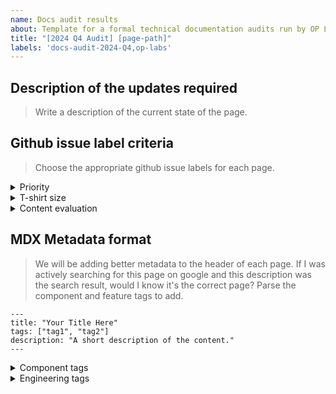 ```yaml
---
name: Docs audit results
about: Template for a formal technical documentation audits run by OP Labs
title: "[2024 Q4 Audit] [page-path]"
labels: 'docs-audit-2024-Q4,op-labs'
---
```


<!-- this template is intended for internal OP Labs usage -->

## Description of the updates required

> Write a description of the current state of the page.

## Github issue label criteria

> Choose the appropriate github issue labels for each page.

<details>

<summary>Priority</summary>

- `p-on-hold`: (Defer) Tasks that are currently not actionable due to various reasons like waiting for external inputs, dependencies, or resource constraints. These are reviewed periodically to decide if they can be moved to a more active status.
- `p-low`: (Nice to do) Tasks that have minimal impact on core operations and no immediate deadlines. These tasks are often more about quality of life improvements rather than essential needs.
- `p-medium`: (Could do) Tasks that need to be done but are less critical than high-priority tasks. These often improve processes or efficiency but can be postponed if necessary without immediate severe repercussions.
- `p-high`: (Should do) Important tasks that contribute significantly to long-term goals but may not have an immediate deadline. Delaying these tasks could have considerable negative effects but are not as immediate as critical tasks.
- `p-critical`: Tasks that have immediate deadlines or significant consequences if not completed on time. These are non-negotiable and often linked to core business functions or legal requirements. 
</details>

<details>

<summary>T-shirt size</summary>

- `s-XS`: (< 1 day) Very simple tasks that require minimal time and effort.
- `s-S`: (few days) Tasks that are straightforward but require a bit more time to complete.
- `s-M`: (1-2 weeks) Tasks that involve a moderate level of complexity and collaboration.
- `s-L`: (several weeks) Complex tasks that require significant time investment and coordination across multiple teams. 
- `s-XL`: (> 1 month) Very large and complex projects that involve extensive planning, execution, and testing. 
</details>

<details>

<summary>Content evaluation</summary>
- `a-delete`: don't need this page 
- `a-duplicate`: some content lives elsewhere 
- `a-minor`: needs small revisions 
- `a-moderate`: needs moderate revisions 
- `a-critical`: needs a lot of work
</details>

## MDX Metadata format

> We will be adding better metadata to the header of each page. 
> If I was actively searching for this page on google and this description was the search result, would I know it's the correct page?
> Parse the component and feature tags to add.

```mdx
---
title: "Your Title Here"
tags: ["tag1", "tag2"]
description: "A short description of the content."
---
```

<details>
<summary>Component tags</summary>

```
op-node
op-geth
op-reth
op-erigon
op-nethermind
batcher
standard-bridge
sequencer
l1-contracts
l2-contracts
precompiles
predeploys
preinstalls
op-proposer
op-challenger
op-gov-token
op-supervisor
op-conductor
fp-contracts
cannon
op-program
asterisc
kona
superchain-registry
supersim
dev-console
opsm
mcp
mcp-l2
deputy-guardian
liveness-guard
dispute-mon
op-beat
op-signer
monitorism
blockspace-charters
op-workbench
kubernetes-infrastructure
devops-tooling
artifacts-packaging
sequencer-in-a-box
devnets
op-supervisor
performance-tooling
peer-management-service
proxyd
zdd-service
snapman
security-tools
superchain-ops
op-deployer
```
</details>

<details>
<summary>Engineering tags</summary>

```
eng-platforms
eng-growth
eng-devx
eng-protocol
eng-proofs
eng-evm
eng-security
```
</details>

